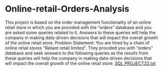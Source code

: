 # Online-retail-Orders-Analysis
This project is based on the order management functionality of an online retail store in which you are provided with the “orders” database and you are asked some queries related to it. Answers to these queries will help the company in making data-driven decisions that will impact the overall growth of the online retail store.  Problem Statement:  You are hired by a chain of online retail stores “Reliant retail limited”. They provided you with “orders” database and seek answers to the following queries as the results from these queries will help the company in making data-driven decisions that will impact the overall growth of the online retail store.
[SQL PROJECT22.txt](https://github.com/aayush55666/Online-retail-Orders-Analysis/files/9437439/SQL.PROJECT22.txt)
